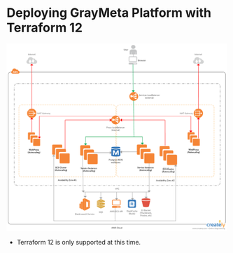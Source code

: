 # Deploying GrayMeta Platform with Terraform 12

![Graymeta Terraform Enterprise](images/Graymeta_Terraform_Enterprise.png)

* Terraform 12 is only supported at this time.


